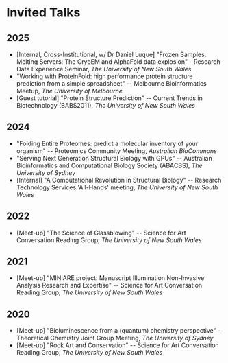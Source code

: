 # Invited Talks

## 2025
- [Internal, Cross-Institutional, w/ Dr Daniel Luque] "Frozen Samples, Melting Servers: The CryoEM and AlphaFold data explosion" - Research Data Experience Seminar, *The University of New South Wales*
- "Working with ProteinFold: high performance protein structure prediction from a simple spreadsheet" -- Melbourne Bioinformatics Meetup, *The University of Melbourne*
- [Guest tutorial] "Protein Structure Prediction" -- Current Trends in Biotechnology (BABS2011), *The University of New South Wales* 

## 2024
- "Folding Entire Proteomes: predict a molecular inventory of your organism" -- Proteomics Community Meeting, *Australian BioCommons*
- "Serving Next Generation Structural Biology with GPUs" -- Australian Bioinformatics and Computational Biology Society (ABACBS), *The University of Sydney*
- [Internal] "A Computational Revolution in Structural Biology" -- Research Technology Services 'All-Hands' meeting, *The University of New South Wales*

## 2022

- [Meet-up] "The Science of Glassblowing" -- Science for Art Conversation Reading Group, *The University of New South Wales*

## 2021

- [Meet-up] "MINIARE project: Manuscript Illumination Non-Invasive Analysis Research and Expertise" -- Science for Art Conversation Reading Group, *The University of New South Wales*

## 2020

- [Meet-up] "Bioluminescence from a (quantum) chemistry perspective" - Theoretical Chemistry Joint Group Meeting, *The University of Sydney*
- [Meet-up] "Rock Art and Conservation" -- Science for Art Conversation Reading Group, *The University of New South Wales* 
